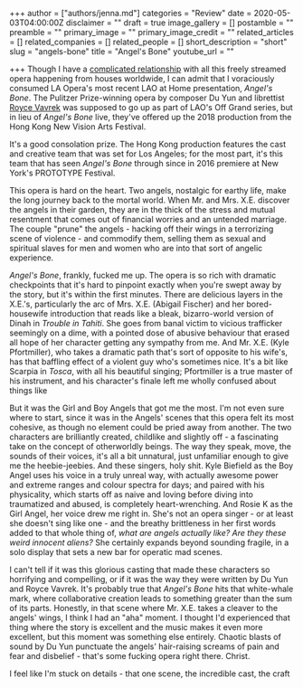 +++
author = ["authors/jenna.md"]
categories = "Review"
date = 2020-05-03T04:00:00Z
disclaimer = ""
draft = true
image_gallery = []
postamble = ""
preamble = ""
primary_image = ""
primary_image_credit = ""
related_articles = []
related_companies = []
related_people = []
short_description = "short"
slug = "angels-bone"
title = "Angel's Bone"
youtube_url = ""

+++
Though I have a [complicated relationship](/what-the-mets-at-home-gala-teaches-us-about-evolution/) with all this freely streamed opera happening from houses worldwide, I can admit that I voraciously consumed LA Opera's most recent LAO at Home presentation, _Angel's Bone_. The Pulitzer Prize-winning opera by composer Du Yun and librettist [Royce Vavrek](/jacqueline-come-for-the-music-stay-for-everything-else/) was supposed to go up as part of LAO's Off Grand series, but in lieu of _Angel's Bone_ live, they've offered up the 2018 production from the Hong Kong New Vision Arts Festival.

It's a good consolation prize. The Hong Kong production features the cast and creative team that was set for Los Angeles; for the most part, it's this team that has seen _Angel's Bone_ through since in 2016 premiere at New York's PROTOTYPE Festival. 

This opera is hard on the heart. Two angels, nostalgic for earthy life, make the long journey back to the mortal world. When Mr. and Mrs. X.E. discover the angels in their garden, they are in the thick of the stress and mutual resentment that comes out of financial worries and an untended marriage. The couple "prune" the angels - hacking off their wings in a terrorizing scene of violence - and commodify them, selling them as sexual and spiritual slaves for men and women who are into that sort of angelic experience.

_Angel's Bone_, frankly, fucked me up. The opera is so rich with dramatic checkpoints that it's hard to pinpoint exactly when you're swept away by the story, but it's within the first minutes. There are delicious layers in the X.E.'s, particularly the arc of Mrs. X.E. (Abigail Fischer) and her bored-housewife introduction that reads like a bleak, bizarro-world version of Dinah in _Trouble in Tahiti_. She goes from banal victim to vicious trafficker seemingly on a dime, with a pointed dose of abusive behaviour that erased all hope of her character getting any sympathy from me. And Mr. X.E. (Kyle Pfortmiller), who takes a dramatic path that's sort of opposite to his wife's, has that baffling effect of a violent guy who's sometimes nice. It's a bit like Scarpia in _Tosca_, with all his beautiful singing; Pfortmiller is a true master of his instrument, and his character's finale left me wholly confused about things like 

But it was the Girl and Boy Angels that got me the most. I'm not even sure where to start, since it was in the Angels' scenes that this opera felt its most cohesive, as though no element could be pried away from another. The two characters are brilliantly created, childlike and slightly off - a fascinating take on the concept of otherworldly beings. The way they speak, move, the sounds of their voices, it's all a bit unnatural, just unfamiliar enough to give me the heebie-jeebies. And these singers, holy shit. Kyle Biefield as the Boy Angel uses his voice in a truly unreal way, with actually awesome power and extreme ranges and colour spectra for days; and paired with his physicality, which starts off as naive and loving before diving into traumatized and abused, is completely heart-wrenching. And Rosie K as the Girl Angel, her voice drew me right in. She's not an opera singer - or at least she doesn't sing like one - and the breathy brittleness in her first words added to that whole thing of, _what are angels actually like? Are they these weird innocent aliens?_ She certainly expands beyond sounding fragile, in a solo display that sets a new bar for operatic mad scenes.

I can't tell if it was this glorious casting that made these characters so horrifying and compelling, or if it was the way they were written by Du Yun and Royce Vavrek. It's probably true that _Angel's Bone_ hits that white-whale mark, where collaborative creation leads to something greater than the sum of its parts. Honestly, in that scene where Mr. X.E. takes a cleaver to the angels' wings, I think I had an "aha" moment. I thought I'd experienced that thing where the story is excellent and the music makes it even more excellent, but this moment was something else entirely. Chaotic blasts of sound by Du Yun punctuate the angels' hair-raising screams of pain and fear and disbelief - that's some fucking opera right there. Christ.

I feel like I'm stuck on details - that one scene, the incredible cast, the craft 